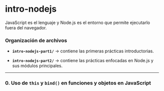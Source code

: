 # intro-nodejs

JavaScript es el lenguaje y Node.js es el entorno que permite ejecutarlo fuera del navegador.

### Organización de archivos 
- **`intro-nodejs-part1/`** → contiene las primeras prácticas introductorias.

- **`intro-nodejs-part2/`** → contiene las prácticas enfocadas en Node.js y sus módulos principales.

---

### 0. Uso de `this` y `bind()` en funciones y objetos en JavaScript
